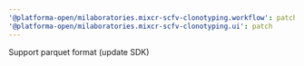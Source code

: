 ```yaml
---
'@platforma-open/milaboratories.mixcr-scfv-clonotyping.workflow': patch
'@platforma-open/milaboratories.mixcr-scfv-clonotyping.ui': patch
---
```


Support parquet format (update SDK)
